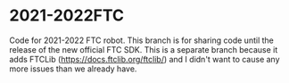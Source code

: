 # 2021-2022FTC
Code for 2021-2022 FTC robot.
This branch is for sharing code until the release of the new official FTC SDK.
This is a separate branch because it adds FTCLib (https://docs.ftclib.org/ftclib/) and I didn't want to cause any more issues than we already have.

